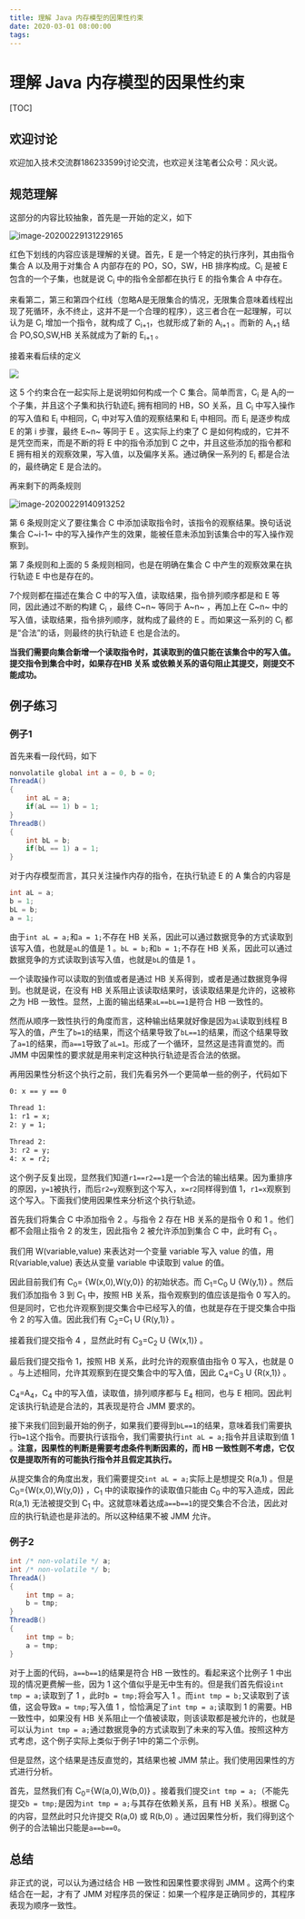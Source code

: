```yaml
---
title: 理解 Java 内存模型的因果性约束
date: 2020-03-01 08:00:00
tags:
---
```

# 理解 Java 内存模型的因果性约束

[TOC]

## 欢迎讨论

欢迎加入技术交流群186233599讨论交流，也欢迎关注笔者公众号：风火说。

## 规范理解

这部分的内容比较抽象，首先是一开始的定义，如下
<!--more-->
![image-20200229131229165](https://markdownpic-1251577930.cos.ap-chengdu.myqcloud.com/20200229131252.png)

红色下划线的内容应该是理解的关键。首先，E 是一个特定的执行序列，其由指令集合 A 以及用于对集合 A 内部存在的 PO，SO，SW，HB 排序构成。C<sub>i</sub> 是被 E 包含的一个子集，也就是说 C<sub>i</sub> 中的指令全部都在执行 E 的指令集合 A 中存在。

来看第二，第三和第四个红线（忽略A是无限集合的情况，无限集合意味着线程出现了死循环，永不终止，这并不是一个合理的程序），这三者合在一起理解，可以认为是 C<sub>i</sub> 增加一个指令，就构成了 C<sub>i+1</sub>，也就形成了新的 A<sub>i+1</sub> 。而新的 A<sub>i+1</sub> 结合 PO,SO,SW,HB 关系就成为了新的 E<sub>i+1</sub> 。

接着来看后续的定义

![](https://markdownpic-1251577930.cos.ap-chengdu.myqcloud.com/20200229135644.png)

这 5 个约束合在一起实际上是说明如何构成一个 C 集合。简单而言，C<sub>i</sub> 是 A<sub>i</sub>的一个子集，并且这个子集和执行轨迹E<sub>i</sub> 拥有相同的 HB，SO 关系，且 C<sub>i</sub> 中写入操作的写入值和 E<sub>i</sub> 中相同，C<sub>i</sub> 中对写入值的观察结果和 E<sub>i</sub> 中相同。而 E<sub>i</sub> 是逐步构成 E 的第 i 步骤，最终 E~n~ 等同于 E 。这实际上约束了 C 是如何构成的，它并不是凭空而来，而是不断的将 E 中的指令添加到 C 之中，并且这些添加的指令都和 E 拥有相关的观察效果，写入值，以及偏序关系。通过确保一系列的 E<sub>i</sub> 都是合法的，最终确定 E 是合法的。

再来剩下的两条规则

![image-20200229140913252](https://markdownpic-1251577930.cos.ap-chengdu.myqcloud.com/20200229140935.png)

第 6 条规则定义了要往集合 C 中添加读取指令时，该指令的观察结果。换句话说集合 C~i-1~ 中的写入操作产生的效果，能被任意未添加到该集合中的写入操作观察到。

第 7 条规则和上面的 5 条规则相同，也是在明确在集合 C 中产生的观察效果在执行轨迹 E 中也是存在的。

7个规则都在描述在集合 C 中的写入值，读取结果，指令排列顺序都是和 E 等同，因此通过不断的构建 C<sub>i</sub> ，最终 C~n~ 等同于 A~n~ ，再加上在 C~n~ 中的写入值，读取结果，指令排列顺序，就构成了最终的 E 。而如果这一系列的 C<sub>i</sub> 都是“合法”的话，则最终的执行轨迹 E 也是合法的。

**当我们需要向集合新增一个读取指令时，其读取到的值只能在该集合中的写入值。提交指令到集合中时，如果存在HB 关系 或依赖关系的语句阻止其提交，则提交不能成功。**

## 例子练习

### 例子1

首先来看一段代码，如下

```java
nonvolatile global int a = 0, b = 0;
ThreadA()
{
    int aL = a;
    if(aL == 1) b = 1;
}
ThreadB()
{
    int bL = b;
    if(bL == 1) a = 1;
}
```

对于内存模型而言，其只关注操作内存的指令，在执行轨迹 E 的 A 集合的内容是

```java
int aL = a;
b = 1;
bL = b;
a = 1;
```

由于`int aL = a;`和`a = 1;`不存在 HB 关系，因此可以通过数据竞争的方式读取到该写入值，也就是`aL`的值是 1 。`bL = b;`和`b = 1;`不存在 HB 关系，因此可以通过数据竞争的方式读取到该写入值，也就是`bL`的值是 1 。

一个读取操作可以读取的到值或者是通过 HB 关系得到，或者是通过数据竞争得到。也就是说，在没有 HB 关系阻止该读取结果时，该读取结果是允许的，这被称之为 HB 一致性。显然，上面的输出结果`aL==bL==1`是符合 HB 一致性的。

然而从顺序一致性执行的角度而言，这种输出结果就好像是因为`aL`读取到线程 B 写入的值，产生了`b=1`的结果，而这个结果导致了`bL==1`的结果，而这个结果导致了`a=1`的结果，而`a==1`导致了`aL=1`。形成了一个循环，显然这是违背直觉的。而 JMM 中因果性的要求就是用来判定这种执行轨迹是否合法的依据。

再用因果性分析这个执行之前，我们先看另外一个更简单一些的例子，代码如下

```html
0: x == y == 0
 
Thread 1:
1: r1 = x;
2: y = 1;
 
Thread 2:
3: r2 = y;
4: x = r2;
```

这个例子反复出现，显然我们知道`r1==r2==1`是一个合法的输出结果。因为重排序的原因，`y=1`被执行，而后`r2=y`观察到这个写入，`x=r2`同样得到值 1，`r1=x`观察到这个写入。下面我们使用因果性来分析这个执行轨迹。

首先我们将集合 C 中添加指令 2 。与指令 2 存在 HB 关系的是指令 0 和 1 。他们都不会阻止指令 2 的发生，因此指令 2 被允许添加到集合 C 中，此时有 C<sub>1</sub> 。

我们用 W(variable,value) 来表达对一个变量 variable 写入 value 的值，用 R(variable,value) 表达从变量 variable 中读取到 value 的值。

因此目前我们有 C<sub>0</sub>= {W(x,0),W(y,0)} 的初始状态。而 C<sub>1</sub>=C<sub>0</sub> U {W(y,1)} 。然后我们添加指令 3 到 C<sub>1</sub> 中，按照 HB 关系，指令观察到的值应该是指令 0 写入的。但是同时，它也允许观察到提交集合中已经写入的值，也就是存在于提交集合中指令 2 的写入值。因此我们有 C<sub>2</sub>=C<sub>1</sub> U {R(y,1)} 。

接着我们提交指令 4 ，显然此时有 C<sub>3</sub>=C<sub>2</sub> U {W(x,1)} 。

最后我们提交指令 1，按照 HB 关系，此时允许的观察值由指令 0 写入，也就是 0 。与上述相同，允许其观察到在提交集合中的写入值，因此 C<sub>4</sub>=C<sub>3</sub> U {R(x,1)} 。

C<sub>4</sub>=A<sub>4</sub>，C<sub>4</sub> 中的写入值，读取值，排列顺序都与 E<sub>4</sub>  相同，也与 E 相同。因此判定该执行轨迹是合法的，其表现是符合 JMM 要求的。

接下来我们回到最开始的例子，如果我们要得到`bL==1`的结果，意味着我们需要执行`b=1`这个指令。而要执行该指令，我们需要执行`int aL = a;`指令并且读取到值 1 。**注意，因果性的判断是需要考虑条件判断因素的，而 HB 一致性则不考虑，它仅仅是提取所有的可能执行指令并且假定其执行。**

从提交集合的角度出发，我们需要提交`int aL = a;`实际上是想提交 R(a,1) 。但是 C<sub>0</sub>={W(x,0),W(y,0)} ，C<sub>1</sub> 中的读取操作的读取值只能由 C<sub>0</sub> 中的写入造成，因此 R(a,1) 无法被提交到 C<sub>1</sub> 中。这就意味着达成`a==b==1`的提交集合不合法，因此对应的执行轨迹也是非法的。所以这种结果不被 JMM 允许。

### 例子2

```java
int /* non-volatile */ a;
int /* non-volatile */ b;
ThreadA()
{
    int tmp = a;
    b = tmp;
}
ThreadB()
{
    int tmp = b;
    a = tmp;
}
```

对于上面的代码，`a==b==1`的结果是符合 HB 一致性的。看起来这个比例子 1 中出现的情况更费解一些，因为 1 这个值似乎是无中生有的。但是我们首先假设`int tmp = a;`读取到了 1 ，此时`b = tmp;`将会写入 1 。而`int tmp = b;`又读取到了该值，这会导致`a = tmp;`写入值 1 ，恰恰满足了`int tmp = a;`读取到 1 的需要。HB 一致性中，如果没有 HB 关系阻止一个值被读取，则该读取都是被允许的，也就是可以认为`int tmp = a;`通过数据竞争的方式读取到了未来的写入值。按照这种方式考虑，这个例子实际上类似于例子1中的第二个示例。

但是显然，这个结果是违反直觉的，其结果也被 JMM 禁止。我们使用因果性的方式进行分析。

首先，显然我们有 C<sub>0</sub>={W(a,0),W(b,0)} 。接着我们提交`int tmp = a;`（不能先提交`b = tmp;`是因为`int tmp = a;`与其存在依赖关系，且有 HB 关系）。根据 C<sub>0</sub> 的内容，显然此时只允许提交 R(a,0) 或 R(b,0) 。通过因果性分析，我们得到这个例子的合法输出只能是`a==b==0`。

## 总结

非正式的说，可以认为通过结合 HB 一致性和因果性要求得到 JMM 。这两个约束结合在一起，才有了 JMM 对程序员的保证：如果一个程序是正确同步的，其程序表现为顺序一致性。
